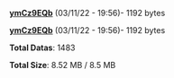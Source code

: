 [**ymCz9EQb**](/data/ymCz9EQb.txt) (03/11/22 - 19:56)- 1192 bytes

[**ymCz9EQb**](/data/ymCz9EQb.txt) (03/11/22 - 19:56)- 1192 bytes

**Total Datas**: 1483

**Total Size**: 8.52 MB / 8.5 MB